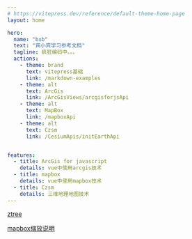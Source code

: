 ```yaml
---
# https://vitepress.dev/reference/default-theme-home-page
layout: home

hero:
  name: "bxb"
  text: "宾小宾学习参考文档"
  tagline: 疯狂编码中。。。
  actions:
    - theme: brand
      text: vitepress基础
      link: /markdown-examples
    - theme: alt
      text: ArcGis
      link: /ArcGisViews/arcgisforjsApi
    - theme: alt
      text: MapBox
      link: /mapboxApi
    - theme: alt
      text: Czsm
      link: /CesiumApis/initEarthApi


features:
  - title: ArcGis for javascript
    details: vue中使用arcgis技术
  - title: mapbox
    details: vue中使用mapbox技术
  - title: Czsm
    details: 三维地理地图技术
---
```


[ztree](https://www.jeesite.com/front/jquery-ztree/3.5/demo/cn/index.html)

[mapbox缩放说明](https://docs.mapbox.com/help/glossary/zoom-level/#zoom-levels-and-geographical-distance)

<style>
:root {
  --vp-home-hero-name-color: transparent;
  --vp-home-hero-name-background: -webkit-linear-gradient(120deg, #bd34fe 30%, #41d1ff);

  --vp-home-hero-image-background-image: linear-gradient(-45deg, #bd34fe 50%, #47caff 50%);
  --vp-home-hero-image-filter: blur(44px);
}

@media (min-width: 640px) {
  :root {
    --vp-home-hero-image-filter: blur(56px);
  }
}

@media (min-width: 960px) {
  :root {
    --vp-home-hero-image-filter: blur(68px);
  }
}
</style>


